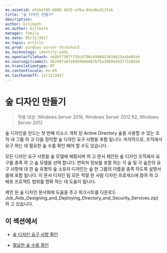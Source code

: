 ```yaml
---
ms.assetid: e92bdf05-d888-4935-af6a-8ded6ad13fab
title: "숲 디자인 만들기"
description: 
author: billmath
ms.author: billmath
manager: femila
ms.date: 05/31/2017
ms.topic: article
ms.prod: windows-server-threshold
ms.technology: identity-adds
ms.openlocfilehash: da9bf7307ff2bc6796c6990d53610d23acbe05a6
ms.sourcegitcommit: db290fa07e9d50686667bfba3969e20377548504
ms.translationtype: MT
ms.contentlocale: ko-KR
ms.lasthandoff: 12/12/2017
---
```

# <a name="creating-a-forest-design"></a>숲 디자인 만들기

>적용 대상: Windows Server 2016, Windows Server 2012 R2, Windows Server 2012

숲 디자인을 만드는 첫 번째 리소스 개최 된 Active Directory 숲을 사용할 수 있는 조직 내 그룹 하 고 다음 정의할 숲 디자인 요구 사항을 포함 됩니다. 마지막으로, 조직에서 요구 하는 데 필요한 숲 수를 확인 해야 할 수도 있습니다.  
  
모든 디자인 요구 사항을 숲 모델에 매핑되며 하 고 문서 제안된 숲 디자인 조직에서 요구를 충족 하 고 숲 모델을 선택 합니다. 연락처 정보를 포함 하는 각 숲 및 각 숲은의 요구 사항에 대 한 숲 유형의 숲 소유자 디자인는 숲 한 그룹의 이름을 충족 하도록 설명서를에 포함 됩니다. 이 문서 디자인 팀 모든 적절 한 사람 디자인 프로세스에 참여 하 고 배포 프로젝트 범위를 명확 하는 데 도움이 됩니다.  
  
제안 된 숲 디자인 문서화에 도움을 주고 워크시트를 다운로드 Job_Aids_Designing_and_Deploying_Directory_and_Security_Services.zip) 하 고 있습니다.  
  
## <a name="in-this-section"></a>이 섹션에서  
  
-   [숲 디자인 요구 사항 확인](../../ad-ds/plan/Identifying-Forest-Design-Requirements.md)  
  
-   [필요한 숲 수를 확인](../../ad-ds/plan/Determining-the-Number-of-Forests-Required.md)  
  


